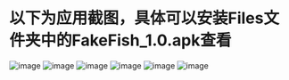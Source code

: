 以下为应用截图，具体可以安装Files文件夹中的FakeFish_1.0.apk查看
==============================================================

![image](https://github.com/XieShengda/FakeDouyu/blob/master/Files/1.png=540*960)
![image](https://github.com/XieShengda/FakeDouyu/blob/master/Files/2.png)
![image](https://github.com/XieShengda/FakeDouyu/blob/master/Files/3.png)
![image](https://github.com/XieShengda/FakeDouyu/blob/master/Files/4.png)
![image](https://github.com/XieShengda/FakeDouyu/blob/master/Files/5.png)
![image](https://github.com/XieShengda/FakeDouyu/blob/master/Files/6.png)
